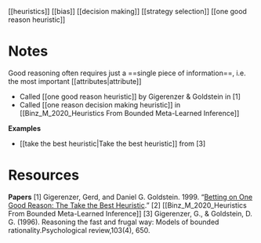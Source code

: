 [[heuristics]]
[[bias]]
[[decision making]]
[[strategy selection]]
[[one good reason heuristic]]

# Notes
Good reasoning often requires just a ==single piece of information==, i.e. the most important [[attributes|attribute]]

- Called [[one good reason heuristic]] by Gigerenzer & Goldstein in [1]
- Called [[one reason decision making heuristic]] in [[Binz_M_2020_Heuristics From Bounded Meta-Learned Inference]]

**Examples**
- [[take the best heuristic|Take the best heuristic]] from [3]

# Resources
**Papers**
[1] Gigerenzer, Gerd, and Daniel G. Goldstein. 1999. “[Betting on One Good Reason: The Take the Best Heuristic](chrome-extension://bomfdkbfpdhijjbeoicnfhjbdhncfhig/view.html?mp=xcHFGchr).”
[2] [[Binz_M_2020_Heuristics From Bounded Meta-Learned Inference]]
[3] Gigerenzer, G., & Goldstein, D. G. (1996). Reasoning the fast and frugal way: Models of bounded rationality.Psychological review,103(4), 650.
